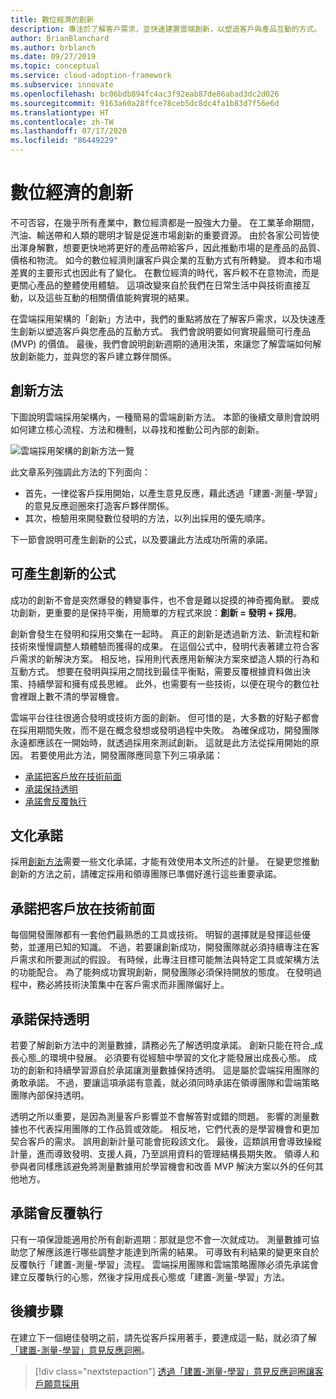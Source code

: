 ```yaml
---
title: 數位經濟的創新
description: 專注於了解客戶需求，並快速建置雲端創新，以塑造客戶與產品互動的方式。
author: BrianBlanchard
ms.author: brblanch
ms.date: 09/27/2019
ms.topic: conceptual
ms.service: cloud-adoption-framework
ms.subservice: innovate
ms.openlocfilehash: bc06bdb894fc4ac3f92eab87de86abad3dc2d026
ms.sourcegitcommit: 9163a60a28ffce78ceb5dc8dc4fa1b83d7f56e6d
ms.translationtype: HT
ms.contentlocale: zh-TW
ms.lasthandoff: 07/17/2020
ms.locfileid: "86449229"
---
```

# <a name="innovation-in-the-digital-economy"></a>數位經濟的創新

不可否容，在幾乎所有產業中，數位經濟都是一股強大力量。 在工業革命期間，汽油、輸送帶和人類的聰明才智是促進市場創新的重要資源。 由於各家公司皆使出渾身解數，想要更快地將更好的產品帶給客戶，因此推動市場的是產品的品質、價格和物流。 如今的數位經濟則讓客戶與企業的互動方式有所轉變。 資本和市場差異的主要形式也因此有了變化。 在數位經濟的時代，客戶較不在意物流，而是更關心產品的整體使用體驗。 這項改變來自於我們在日常生活中與技術直接互動，以及這些互動的相關價值能夠實現的結果。

在雲端採用架構的「創新」方法中，我們的重點將放在了解客戶需求，以及快速產生創新以塑造客戶與您產品的互動方式。 我們會說明要如何實現最簡可行產品 (MVP) 的價值。 最後，我們會說明創新週期的通用決策，來讓您了解雲端如何解放創新能力，並與您的客戶建立夥伴關係。

## <a name="innovate-methodology"></a>創新方法

下圖說明雲端採用架構內，一種簡易的雲端創新方法。 本節的後續文章則會說明如何建立核心流程、方法和機制，以尋找和推動公司內部的創新。

![雲端採用架構的創新方法一覽](../../_images/innovate/innovate-methodology.png)

此文章系列強調此方法的下列面向：

- 首先，一律從客戶採用開始，以產生意見反應，藉此透過「建置-測量-學習」的意見反應迴圈來打造客戶夥伴關係。
- 其次，檢驗用來開發數位發明的方法，以列出採用的優先順序。

下一節會說明可產生創新的公式，以及要讓此方法成功所需的承諾。

## <a name="formula-for-innovation"></a>可產生創新的公式

成功的創新不會是突然爆發的轉變事件，也不會是難以捉摸的神奇獨角獸。 要成功創新，更重要的是保持平衡，用簡單的方程式來說：**創新 = 發明 + 採用**。

創新會發生在發明和採用交集在一起時。 真正的創新是透過新方法、新流程和新技術來慢慢調整人類體驗而獲得的成果。 在這個公式中，發明代表著建立符合客戶需求的新解決方案。 相反地，採用則代表應用新解決方案來塑造人類的行為和互動方式。 想要在發明與採用之間找到最佳平衡點，需要反覆根據資料做出決策、持續學習和擁有成長思維。 此外，也需要有一些技術，以便在現今的數位社會裡跟上數不清的學習機會。

雲端平台往往很適合發明或技術方面的創新。 但可惜的是，大多數的好點子都會在採用期間失敗，而不是在概念發想或發明過程中失敗。 為確保成功，開發團隊永遠都應該在一開始時，就透過採用來測試創新。 這就是此方法從採用開始的原因。 若要使用此方法，開發團隊應同意下列三項承諾：

- [承諾把客戶放在技術前面](#commitment-to-prioritize-customers-over-technology)
- [承諾保持透明](#commitment-to-transparency)
- [承諾會反覆執行](#commitment-to-iteration)

## <a name="cultural-commitments"></a>文化承諾

採用[創新方法](../index.md)需要一些文化承諾，才能有效使用本文所述的計量。 在變更您推動創新的方法之前，請確定採用和領導團隊已準備好進行這些重要承諾。

## <a name="commitment-to-prioritize-customers-over-technology"></a>承諾把客戶放在技術前面

每個開發團隊都有一套他們最熟悉的工具或技術。 明智的選擇就是發揮這些優勢，並運用已知的知識。 不過，若要讓創新成功，開發團隊就必須持續專注在客戶需求和所要測試的假設。 有時候，此專注目標可能無法與特定工具或架構方法的功能配合。 為了能夠成功實現創新，開發團隊必須保持開放的態度。 在發明過程中，務必將技術決策集中在客戶需求而非團隊偏好上。

## <a name="commitment-to-transparency"></a>承諾保持透明

若要了解創新方法中的測量數據，請務必先了解透明度承諾。 創新只能在符合_成長心態_的環境中發展。 必須要有從經驗中學習的文化才能發展出成長心態。 成功的創新和持續學習源自於承諾讓測量數據保持透明。 這是屬於雲端採用團隊的勇敢承諾。 不過，要讓這項承諾有意義，就必須同時承諾在領導團隊和雲端策略團隊內部保持透明。

透明之所以重要，是因為測量客戶影響並不會解答對或錯的問題。 影響的測量數據也不代表採用團隊的工作品質或效能。 相反地，它們代表的是學習機會和更加契合客戶的需求。 誤用創新計量可能會扼殺該文化。 最後，這類誤用會導致操縱計量，進而導致發明、支援人員，乃至誤用資料的管理結構長期失敗。 領導人和參與者同樣應該避免將測量數據用於學習機會和改善 MVP 解決方案以外的任何其他地方。

## <a name="commitment-to-iteration"></a>承諾會反覆執行

只有一項保證能適用於所有創新週期：那就是您不會一次就成功。 測量數據可協助您了解應該進行哪些調整才能達到所需的結果。 可導致有利結果的變更來自於反覆執行「建置-測量-學習」流程。 雲端採用團隊和雲端策略團隊必須先承諾會建立反覆執行的心態，然後才採用成長心態或「建置-測量-學習」方法。

## <a name="next-steps"></a>後續步驟

在建立下一個絕佳發明之前，請先從客戶採用著手，要達成這一點，就必須了解[「建置-測量-學習」意見反應迴圈](./adoption.md)。

> [!div class="nextstepaction"]
> [透過「建置-測量-學習」意見反應迴圈讓客戶願意採用](./adoption.md)
